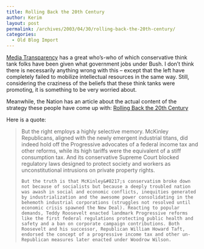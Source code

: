 ```yaml
---
title: Rolling Back the 20th Century
author: Kerim
layout: post
permalink: /archives/2003/04/30/rolling-back-the-20th-century/
categories:
  - Old Blog Import
---
```

<a href="http://www.mediatransparency.org/movement_goes.htm" onclick="_gaq.push(['_trackEvent', 'outbound-article', 'http://www.mediatransparency.org/movement_goes.htm', 'Media Transparency']);" >Media Transparency</a> has a great who&#8217;s-who of which conservative think tank folks have been given what government jobs under Bush. I don&#8217;t think there is necessarily anything wrong with this &#8211; except that the left have completely failed to mobilize intellectual resources in the same way. Still, considering the craziness of the beliefs that these think tanks were promoting, it is something to be very worried about.

Meanwhile, the Nation has an article about the actual content of the strategy these people have come up with: <a href="http://www.thenation.com/docprint.mhtml?i=20030512&s=greider" onclick="_gaq.push(['_trackEvent', 'outbound-article', 'http://www.thenation.com/docprint.mhtml?i=20030512&s=greider', 'Rolling Back the 20th Century ']);" >Rolling Back the 20th Century </a>

Here is a quote:


>   But the right employs a highly selective memory. McKinley Republicans, aligned with the newly emergent industrial titans, did indeed hold off the Progressive advocates of a federal income tax and other reforms, while its high tariffs were the equivalent of a stiff consumption tax. And its conservative Supreme Court blocked regulatory laws designed to protect society and workers as unconstitutional intrusions on private property rights.  
>   
>   
>     But the truth is that McKinley&#8217;s conservatism broke down not because of socialists but because a deeply troubled nation was awash in social and economic conflicts, inequities generated by industrialization and the awesome power consolidating in the behemoth industrial corporations (struggles not resolved until economic crisis spawned the New Deal). Reacting to popular demands, Teddy Roosevelt enacted landmark Progressive reforms like the first federal regulations protecting public health and safety and a ban on corporate campaign contributions. Both Roosevelt and his successor, Republican William Howard Taft, endorsed the concept of a progressive income tax and other un-Republican measures later enacted under Woodrow Wilson.
>   




